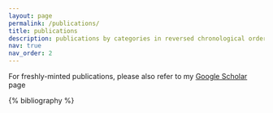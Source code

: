 ```yaml
---
layout: page
permalink: /publications/
title: publications
description: publications by categories in reversed chronological order.
nav: true
nav_order: 2
---
```


For freshly-minted publications, please also refer to my [Google Scholar]() page

<!-- _pages/publications.md -->
<div class="publications">

{% bibliography %}

</div>
